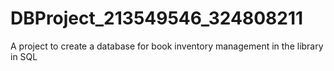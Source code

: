 # DBProject_213549546_324808211
A project to create a database for book inventory management in the library in SQL
